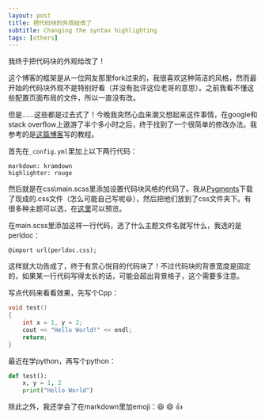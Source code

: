 ```yaml
---
layout: post
title: 把代码块的外观给改了
subtitle: Changing the syntax highlighting
tags: [others]
---
```


我终于把代码块的外观给改了！

这个博客的框架是从一位网友那里fork过来的，我很喜欢这种简洁的风格，然而最开始的代码块外观不是特别好看（并没有批评这位老哥的意思）。之前我看不懂这些配置页面布局的文件，所以一直没有改。

但是……这些都是过去式了！今晚我突然心血来潮又想起来这件事情，在google和stack overflow上遨游了半个多小时之后，终于找到了一个很简单的修改办法。我参考的是[这篇博客](https://mycyberuniverse.com/syntax-highlighting-jekyll.html)写的教程。

首先在`_config.yml`里加上以下两行代码：

```
markdown: kramdown
highlighter: rouge
```


然后就是在css\main.scss里添加设置代码块风格的代码了。我从[Pygments](https://github.com/richleland/pygments-css)下载了现成的.css文件（怎么可能自己写呢:laughing:），然后把他们放到了css文件夹下。有很多种主题可以选，在[这里](https://richleland.github.io/pygments-css/)可以预览。

在main.scss里添加这样一行代码，选了什么主题文件名就写什么，我选的是perldoc：

```
@import url(perldoc.css);
```

这样就大功告成了，终于有赏心悦目的代码块了！不过代码块的背景宽度是固定的，如果某一行代码写得太长的话，可能会超出背景格子，这个需要多注意。

写点代码来看看效果，先写个Cpp：

```c++
void test()
{
	int x = 1, y = 2;
	cout << "Hello World!" << endl;
	return;
}
```

最近在学python，再写个python：

```python
def test(): 
	x, y = 1, 2
    print("Hello World")  
```


除此之外，我还学会了在markdown里加emoji：:laughing: :smile: :+1:
